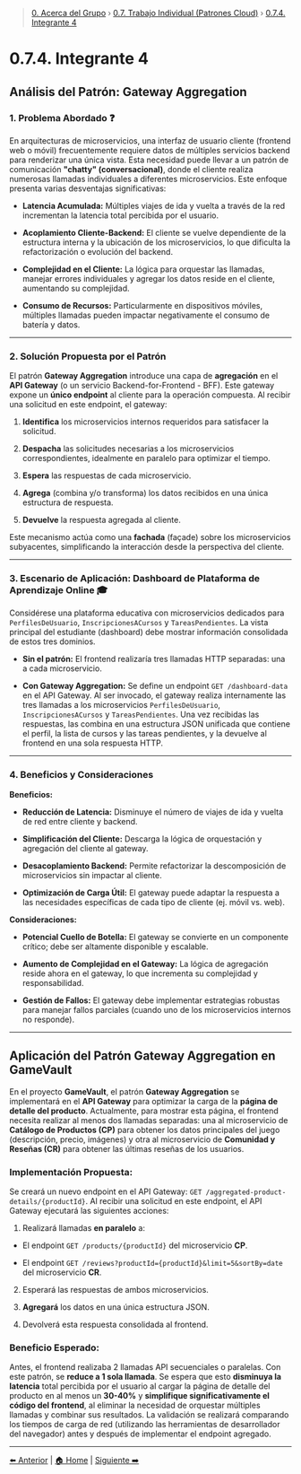 > [0. Acerca del Grupo](../../0.md) › [0.7. Trabajo Individual (Patrones Cloud)](../0.7.md) › [0.7.4. Integrante 4](0.7.4.md)

# 0.7.4. Integrante 4

## Análisis del Patrón: Gateway Aggregation



### 1. Problema Abordado ❓



En arquitecturas de microservicios, una interfaz de usuario cliente (frontend web o móvil) frecuentemente requiere datos de múltiples servicios backend para renderizar una única vista. Esta necesidad puede llevar a un patrón de comunicación **"chatty" (conversacional)**, donde el cliente realiza numerosas llamadas individuales a diferentes microservicios. Este enfoque presenta varias desventajas significativas:



* **Latencia Acumulada:** Múltiples viajes de ida y vuelta a través de la red incrementan la latencia total percibida por el usuario.

* **Acoplamiento Cliente-Backend:** El cliente se vuelve dependiente de la estructura interna y la ubicación de los microservicios, lo que dificulta la refactorización o evolución del backend.

* **Complejidad en el Cliente:** La lógica para orquestar las llamadas, manejar errores individuales y agregar los datos reside en el cliente, aumentando su complejidad.

* **Consumo de Recursos:** Particularmente en dispositivos móviles, múltiples llamadas pueden impactar negativamente el consumo de batería y datos.



---

### 2. Solución Propuesta por el Patrón



El patrón **Gateway Aggregation** introduce una capa de **agregación** en el **API Gateway** (o un servicio Backend-for-Frontend - BFF). Este gateway expone un **único endpoint** al cliente para la operación compuesta. Al recibir una solicitud en este endpoint, el gateway:



1. **Identifica** los microservicios internos requeridos para satisfacer la solicitud.

2. **Despacha** las solicitudes necesarias a los microservicios correspondientes, idealmente en paralelo para optimizar el tiempo.

3. **Espera** las respuestas de cada microservicio.

4. **Agrega** (combina y/o transforma) los datos recibidos en una única estructura de respuesta.

5. **Devuelve** la respuesta agregada al cliente.







Este mecanismo actúa como una **fachada** (façade) sobre los microservicios subyacentes, simplificando la interacción desde la perspectiva del cliente.



---

### 3. Escenario de Aplicación: Dashboard de Plataforma de Aprendizaje Online 🎓



Considérese una plataforma educativa con microservicios dedicados para `PerfilesDeUsuario`, `InscripcionesACursos` y `TareasPendientes`. La vista principal del estudiante (dashboard) debe mostrar información consolidada de estos tres dominios.



* **Sin el patrón:** El frontend realizaría tres llamadas HTTP separadas: una a cada microservicio.

* **Con Gateway Aggregation:** Se define un endpoint `GET /dashboard-data` en el API Gateway. Al ser invocado, el gateway realiza internamente las tres llamadas a los microservicios `PerfilesDeUsuario`, `InscripcionesACursos` y `TareasPendientes`. Una vez recibidas las respuestas, las combina en una estructura JSON unificada que contiene el perfil, la lista de cursos y las tareas pendientes, y la devuelve al frontend en una sola respuesta HTTP.



---

### 4. Beneficios y Consideraciones



**Beneficios:**



* **Reducción de Latencia:** Disminuye el número de viajes de ida y vuelta de red entre cliente y backend.

* **Simplificación del Cliente:** Descarga la lógica de orquestación y agregación del cliente al gateway.

* **Desacoplamiento Backend:** Permite refactorizar la descomposición de microservicios sin impactar al cliente.

* **Optimización de Carga Útil:** El gateway puede adaptar la respuesta a las necesidades específicas de cada tipo de cliente (ej. móvil vs. web).



**Consideraciones:**



* **Potencial Cuello de Botella:** El gateway se convierte en un componente crítico; debe ser altamente disponible y escalable.

* **Aumento de Complejidad en el Gateway:** La lógica de agregación reside ahora en el gateway, lo que incrementa su complejidad y responsabilidad.

* **Gestión de Fallos:** El gateway debe implementar estrategias robustas para manejar fallos parciales (cuando uno de los microservicios internos no responde).



---

## Aplicación del Patrón Gateway Aggregation en GameVault



En el proyecto **GameVault**, el patrón **Gateway Aggregation** se implementará en el **API Gateway** para optimizar la carga de la **página de detalle del producto**. Actualmente, para mostrar esta página, el frontend necesita realizar al menos dos llamadas separadas: una al microservicio de **Catálogo de Productos (CP)** para obtener los datos principales del juego (descripción, precio, imágenes) y otra al microservicio de **Comunidad y Reseñas (CR)** para obtener las últimas reseñas de los usuarios.



### Implementación Propuesta:



Se creará un nuevo endpoint en el API Gateway: `GET /aggregated-product-details/{productId}`. Al recibir una solicitud en este endpoint, el API Gateway ejecutará las siguientes acciones:



1. Realizará llamadas **en paralelo** a:

  * El endpoint `GET /products/{productId}` del microservicio **CP**.

  * El endpoint `GET /reviews?productId={productId}&limit=5&sortBy=date` del microservicio **CR**.

2. Esperará las respuestas de ambos microservicios.

3. **Agregará** los datos en una única estructura JSON.

4. Devolverá esta respuesta consolidada al frontend.



### Beneficio Esperado:



Antes, el frontend realizaba 2 llamadas API secuenciales o paralelas. Con este patrón, se **reduce a 1 sola llamada**. Se espera que esto **disminuya la latencia** total percibida por el usuario al cargar la página de detalle del producto en al menos un **30-40%** y **simplifique significativamente el código del frontend**, al eliminar la necesidad de orquestar múltiples llamadas y combinar sus resultados. La validación se realizará comparando los tiempos de carga de red (utilizando las herramientas de desarrollador del navegador) antes y después de implementar el endpoint agregado.

---

[⬅️ Anterior](../0.7.3/0.7.3.md) | [🏠 Home](../../../README.md) | [Siguiente ➡️](../0.7.5/0.7.5.md)